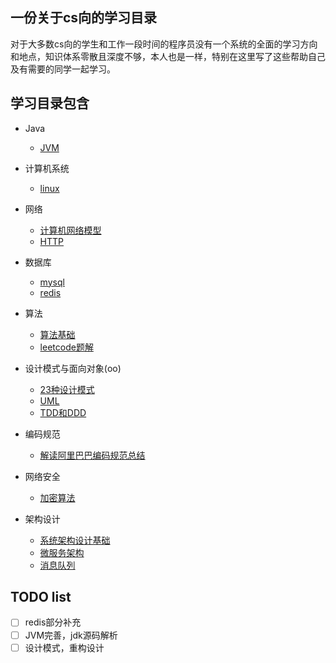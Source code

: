 ## 一份关于cs向的学习目录
对于大多数cs向的学生和工作一段时间的程序员没有一个系统的全面的学习方向和地点，知识体系零散且深度不够，本人也是一样，特别在这里写了这些帮助自己及有需要的同学一起学习。

## 学习目录包含
- Java
  - [JVM](https://github.com/zhaobaixing/JavaNotes/blob/master/notes/java/jvm.md)

- 计算机系统
  - [linux]()

- 网络
  - [计算机网络模型]()
  - [HTTP]()

- 数据库
  - [mysql](https://github.com/zhaobaixing/JavaNotes/blob/master/notes/database/mysql.md)
  - [redis](https://github.com/zhaobaixing/JavaNotes/blob/master/notes/database/redis.md)

- 算法
  - [算法基础]()
  - [leetcode题解]()

- 设计模式与面向对象(oo)
  - [23种设计模式]()
  - [UML]()
  - [TDD和DDD]()

- 编码规范
  - [解读阿里巴巴编码规范总结]()

- 网络安全
  - [加密算法]()

- 架构设计
  - [系统架构设计基础]()
  - [微服务架构]()
  - [消息队列]()
## TODO list
- [ ] redis部分补充
- [ ] JVM完善，jdk源码解析
- [ ] 设计模式，重构设计